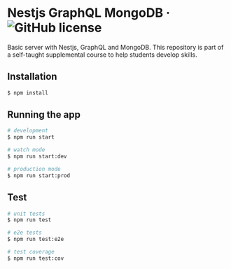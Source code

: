 # Nestjs GraphQL MongoDB &middot; ![GitHub license](https://img.shields.io/badge/license-MIT-blue.svg)

Basic server with Nestjs, GraphQL and MongoDB. This repository is part of a self-taught supplemental course to help students develop skills.

## Installation

```bash
$ npm install
```

## Running the app

```bash
# development
$ npm run start

# watch mode
$ npm run start:dev

# production mode
$ npm run start:prod
```

## Test

```bash
# unit tests
$ npm run test

# e2e tests
$ npm run test:e2e

# test coverage
$ npm run test:cov
```
